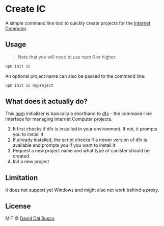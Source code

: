 # Create IC

A simple command line tool to quickly create projects for the [Internet Computer](https://smartcontracts.org/).

## Usage

> Note that you will need to use npm 6 or higher.

```bash
npm init ic
```

An optional project name can also be passed to the command line:

```bash
npm init ic myproject
```

## What does it actually do?

This [npm](https://docs.npmjs.com/cli/v8/commands/npm-init) initializer is basically a shorthand to [dfx](https://smartcontracts.org/docs/current/references/cli-reference/dfx-parent/) - the command-line interface for managing Internet Computer projects.

1. It first checks if dfx is installed in your environment. If not, it prompts you to install it
2. If already installed, the script checks if a newer version of dfx is available and prompts you if you want to install it
3. Request a new project name and what type of canister should be created
4. Init a new project

## Limitation

It does not support yet Windows and might also not work behind a proxy.

## License

MIT © [David Dal Busco](mailto:david.dalbusco@outlook.com)
